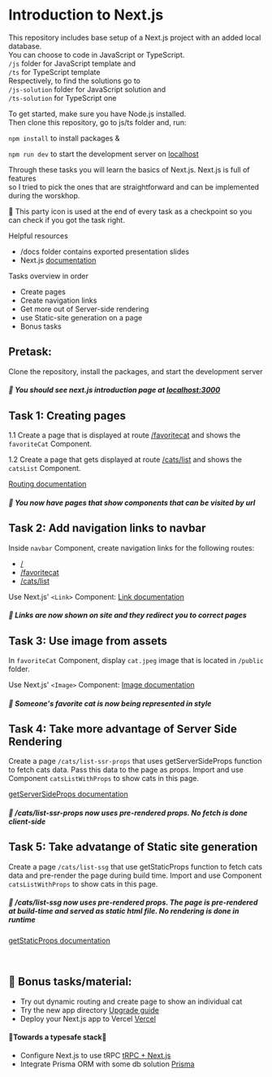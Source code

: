 # Introduction to Next.js
This repository includes base setup of a Next.js project with an added local database. <br>
You can choose to code in JavaScript or TypeScript. 
<br> ```/js``` folder for JavaScript template and 
<br> ```/ts``` for TypeScript template <br>
Respectively, to find the solutions go to
<br> ```/js-solution``` folder for JavaScript solution and 
<br> ```/ts-solution``` for TypeScript one <br>

To get started, make sure you have Node.js installed. 
<br>Then clone this repository, go to js/ts folder and,
run:

```npm install``` to install packages &

```npm run dev``` to start the development server on [localhost](http://localhost:3000)

Through these tasks you will learn the basics of Next.js. 
Next.js is full of features <br> so I tried to pick the ones that are straightforward and can be implemented during the worskhop.

🥳 This party icon is used at the end of every task as a checkpoint so you can check if you got the task right.

Helpful resources
* /docs folder contains exported presentation slides
* Next.js [documentation](https://nextjs.org/docs)

Tasks overview in order
* Create pages
* Create navigation links
* Get more out of Server-side rendering
* use Static-site generation on a page
* Bonus tasks


## Pretask:
Clone the repository, install the packages, and start the development server

##### 🥳 You should see next.js introduction page at [localhost:3000](http://localhost:3000)

## Task 1: Creating pages
1.1 Create a page that is displayed at route [/favoritecat](localhost:3000/favoritecat) and shows the ```favoriteCat``` Component.

1.2 Create a page that gets displayed at route [/cats/list](localhost:3000/cats/list) and shows the ```catsList``` Component.

[Routing documentation](https://nextjs.org/docs/routing/introduction)

##### 🥳 You now have pages that show components that can be visited by url

## Task 2: Add navigation links to navbar
Inside ``` navbar ``` Component, create navigation links for the following routes: 
* [/](localhost:3000/)
* [/favoritecat](localhost:3000/favoritecat)
* [/cats/list](localhost:3000/cats/list)
 

Use Next.js'  ```<Link>``` Component: [Link documentation](https://nextjs.org/docs/api-reference/next/link)

##### 🥳 Links are now shown on site and they redirect you to correct pages

## Task 3: Use image from assets
In ``` favoriteCat ``` Component, display ```cat.jpeg``` image that is located in ```/public``` folder.

Use Next.js' ```<Image>``` Component: [Image documentation](https://nextjs.org/docs/basic-features/static-file-serving)

##### 🥳 Someone's favorite cat is now being represented in style


## Task 4: Take more advantage of Server Side Rendering
Create a page ``` /cats/list-ssr-props ``` that uses getServerSideProps function to fetch cats data. Pass this data to the page as props. Import and use Component ``` catsListWithProps ``` to show cats in this page.

[getServerSideProps documentation](https://nextjs.org/docs/basic-features/data-fetching/get-server-side-props)
##### 🥳 /cats/list-ssr-props now uses pre-rendered props. No fetch is done client-side

## Task 5: Take advatange of Static site generation
Create a page ``` /cats/list-ssg ``` that use getStaticProps function to fetch cats data and pre-render the page during build time. Import and use Component ``` catsListWithProps ``` to show cats in this page.
##### 🥳 /cats/list-ssg now uses pre-rendered props. The page is pre-rendered at build-time and served as static html file. No rendering is done in runtime

[getStaticProps documentation](https://nextjs.org/docs/basic-features/data-fetching/get-static-props)


&nbsp;
## 📝 Bonus tasks/material:
* Try out dynamic routing and create page to show an individual cat
* Try the new app directory
[Upgrade guide](https://beta.nextjs.org/docs/upgrade-guide#migrating-from-pages-to-app)
* Deploy your Next.js app to Vercel
[Vercel](https://vercel.com/)
#### 🦺Towards a typesafe stack🎉
* Configure Next.js to use tRPC
[tRPC + Next.js](https://trpc.io/docs/nextjs)
* Integrate Prisma ORM with some db solution
[Prisma](https://www.prisma.io/nextjs)
